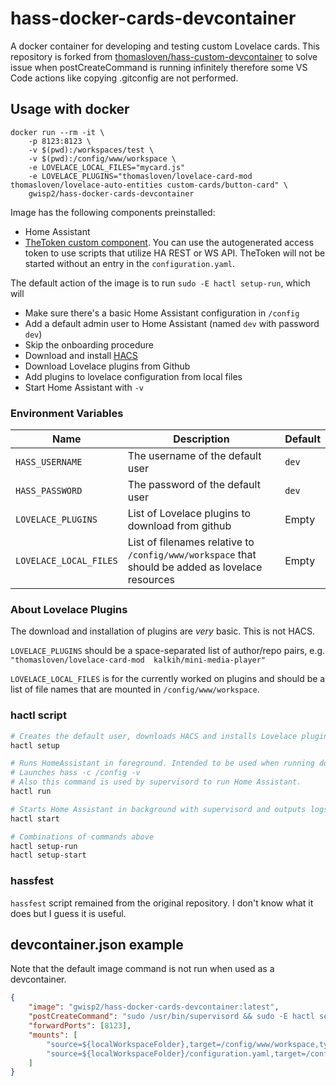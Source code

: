 # hass-docker-cards-devcontainer
A docker container for developing and testing custom Lovelace cards.
This repository is forked from [thomasloven/hass-custom-devcontainer](https://github.com/thomasloven/hass-custom-devcontainer) to solve issue when postCreateCommand is running infinitely therefore some VS Code actions like copying .gitconfig are not performed.

## Usage with docker
```
docker run --rm -it \
    -p 8123:8123 \
    -v $(pwd):/workspaces/test \
    -v $(pwd):/config/www/workspace \
    -e LOVELACE_LOCAL_FILES="mycard.js"
    -e LOVELACE_PLUGINS="thomasloven/lovelace-card-mod thomasloven/lovelace-auto-entities custom-cards/button-card" \
    gwisp2/hass-docker-cards-devcontainer
```

Image has the following components preinstalled:
- Home Assistant
- [TheToken custom component](https://github.com/gwisp2/hass-the-token). You can use the autogenerated access token to use scripts that utilize HA REST or WS API. TheToken will not be started without an entry in the `configuration.yaml`.

The default action of the image is to run `sudo -E hactl setup-run`, which will
- Make sure there's a basic Home Assistant configuration in `/config`
- Add a default admin user to Home Assistant (named `dev` with password `dev`)
- Skip the onboarding procedure
- Download and install [HACS](https://hacs.xyz)
- Download Lovelace plugins from Github
- Add plugins to lovelace configuration from local files
- Start Home Assistant with `-v`

### Environment Variables

| Name | Description | Default |
|---|---|---|
| `HASS_USERNAME` | The username of the default user | `dev` |
| `HASS_PASSWORD` | The password of the default user | `dev` |
| `LOVELACE_PLUGINS` | List of Lovelace plugins to download from github | Empty |
| `LOVELACE_LOCAL_FILES` | List of filenames relative to `/config/www/workspace` that should be added as lovelace resources | Empty |

### About Lovelace Plugins
The download and installation of plugins are _very_ basic. This is not HACS.

`LOVELACE_PLUGINS` should be a space-separated list of author/repo pairs, e.g. `"thomasloven/lovelace-card-mod  kalkih/mini-media-player"`

`LOVELACE_LOCAL_FILES` is for the currently worked on plugins and should be a list of file names that are mounted in `/config/www/workspace`.

### hactl script

```bash
# Creates the default user, downloads HACS and installs Lovelace plugins. root is mandatory to write to `/config`.
hactl setup
```

```bash
# Runs HomeAssistant in foreground. Intended to be used when running docker directly.
# Launches hass -c /config -v
# Also this command is used by supervisord to run Home Assistant.
hactl run
```

```bash
# Starts Home Assistant in background with supervisord and outputs logs until Home Assistant startup completes. root is not required.
hactl start
```

```bash
# Combinations of commands above
hactl setup-run
hactl setup-start
```

### hassfest
`hassfest` script remained from the original repository. I don't know what it does but I guess it is useful.

## devcontainer.json example

Note that the default image command is not run when used as a devcontainer.

```json
{
    "image": "gwisp2/hass-docker-cards-devcontainer:latest",
    "postCreateCommand": "sudo /usr/bin/supervisord && sudo -E hactl setup-start",
    "forwardPorts": [8123],
    "mounts": [
        "source=${localWorkspaceFolder},target=/config/www/workspace,type=bind",
        "source=${localWorkspaceFolder}/configuration.yaml,target=/config/configuration.yaml,type=bind"
    ]
}
```
